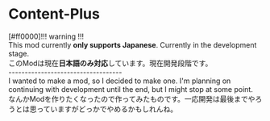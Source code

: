 # Content-Plus
[#ff0000]!!! warning !!!<br>
This mod currently <b>only supports Japanese</b>. Currently in the development stage.<br>
このModは現在<b>日本語のみ対応</b>しています。現在開発段階です。<br>
-----------------------------------<br>
I wanted to make a mod, so I decided to make one. I'm planning on continuing with development until the end, but I might stop at some point.<br>
なんかModを作りたくなったので作ってみたものです。一応開発は最後までやろうとは思っていますがどっかでやめるかもしれんね。<br>
